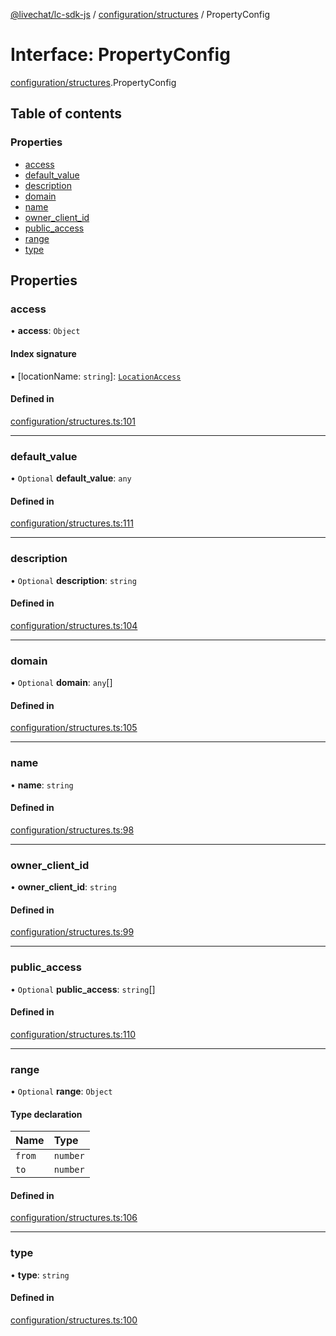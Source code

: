 [@livechat/lc-sdk-js](../README.md) / [configuration/structures](../modules/configuration_structures.md) / PropertyConfig

# Interface: PropertyConfig

[configuration/structures](../modules/configuration_structures.md).PropertyConfig

## Table of contents

### Properties

- [access](configuration_structures.PropertyConfig.md#access)
- [default\_value](configuration_structures.PropertyConfig.md#default_value)
- [description](configuration_structures.PropertyConfig.md#description)
- [domain](configuration_structures.PropertyConfig.md#domain)
- [name](configuration_structures.PropertyConfig.md#name)
- [owner\_client\_id](configuration_structures.PropertyConfig.md#owner_client_id)
- [public\_access](configuration_structures.PropertyConfig.md#public_access)
- [range](configuration_structures.PropertyConfig.md#range)
- [type](configuration_structures.PropertyConfig.md#type)

## Properties

### access

• **access**: `Object`

#### Index signature

▪ [locationName: `string`]: [`LocationAccess`](configuration_structures.LocationAccess.md)

#### Defined in

[configuration/structures.ts:101](https://github.com/livechat/lc-sdk-js/blob/951da85/src/configuration/structures.ts#L101)

___

### default\_value

• `Optional` **default\_value**: `any`

#### Defined in

[configuration/structures.ts:111](https://github.com/livechat/lc-sdk-js/blob/951da85/src/configuration/structures.ts#L111)

___

### description

• `Optional` **description**: `string`

#### Defined in

[configuration/structures.ts:104](https://github.com/livechat/lc-sdk-js/blob/951da85/src/configuration/structures.ts#L104)

___

### domain

• `Optional` **domain**: `any`[]

#### Defined in

[configuration/structures.ts:105](https://github.com/livechat/lc-sdk-js/blob/951da85/src/configuration/structures.ts#L105)

___

### name

• **name**: `string`

#### Defined in

[configuration/structures.ts:98](https://github.com/livechat/lc-sdk-js/blob/951da85/src/configuration/structures.ts#L98)

___

### owner\_client\_id

• **owner\_client\_id**: `string`

#### Defined in

[configuration/structures.ts:99](https://github.com/livechat/lc-sdk-js/blob/951da85/src/configuration/structures.ts#L99)

___

### public\_access

• `Optional` **public\_access**: `string`[]

#### Defined in

[configuration/structures.ts:110](https://github.com/livechat/lc-sdk-js/blob/951da85/src/configuration/structures.ts#L110)

___

### range

• `Optional` **range**: `Object`

#### Type declaration

| Name | Type |
| :------ | :------ |
| `from` | `number` |
| `to` | `number` |

#### Defined in

[configuration/structures.ts:106](https://github.com/livechat/lc-sdk-js/blob/951da85/src/configuration/structures.ts#L106)

___

### type

• **type**: `string`

#### Defined in

[configuration/structures.ts:100](https://github.com/livechat/lc-sdk-js/blob/951da85/src/configuration/structures.ts#L100)
